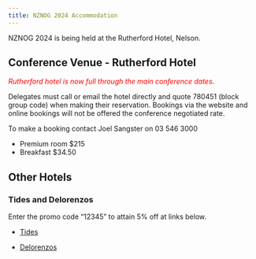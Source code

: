 ```yaml
---
title: NZNOG 2024 Accommodation
---
```


NZNOG 2024 is being held at the Rutherford Hotel, Nelson.

## Conference Venue - Rutherford Hotel

<span style="color:red">*Rutherford hotel is now full through the main conference dates*</span>.

Delegates must call or email the hotel directly and quote 780451 (block group code) when making their reservation. Bookings via the website and online bookings will not be offered the conference negotiated rate.

To make a booking contact Joel Sangster on 03 546 3000

* Premium room $215
* Breakfast $34.50


## Other Hotels

### Tides and Delorenzos

Enter the promo code “12345” to attain 5% off at links below.

* [Tides](http://www.tideshotel.co.nz/)

* [Delorenzos](http://www.delorenzos.co.nz/)



